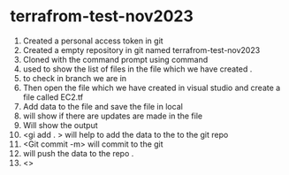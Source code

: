 # terrafrom-test-nov2023
1.	Created a personal  access token  in git 
2.	Created  a empty repository in git named terrafrom-test-nov2023 
3.	Cloned with the command prompt using <git clone> command 
4.	<ls> used to show the list of files in the file which we have created .
5.	<Git status> to check  in branch we are in 
6.	Then open the file which we have created in visual studio and create a file called EC2.tf
7.	Add data to the file and save the file in local 
8.	<git status> will show if there are updates are made in the file
9.	Will show the output 
10.	<gi add . > will help to add the data to the to the git repo 
11.	<Git commit -m> will commit to the git
12.	<Git push >will push the data to the repo . 
13. <>